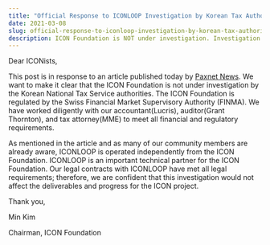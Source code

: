 ```yaml
---
title: "Official Response to ICONLOOP Investigation by Korean Tax Authorities"
date: 2021-03-08
slug: official-response-to-iconloop-investigation-by-korean-tax-authorities-88205c7563c4
description: ICON Foundation is NOT under investigation. Investigation would not affect the ICON project.
---
```


Dear ICONists,

This post is in response to an article published today by [Paxnet News](https://paxnetnews.com/articles/71636). We want to make it clear that the ICON Foundation is not under investigation by the Korean National Tax Service authorities. The ICON Foundation is regulated by the Swiss Financial Market Supervisory Authority (FINMA). We have worked diligently with our accountant(Lucris), auditor(Grant Thornton), and tax attorney(MME) to meet all financial and regulatory requirements.

As mentioned in the article and as many of our community members are already aware, ICONLOOP is operated independently from the ICON Foundation. ICONLOOP is an important technical partner for the ICON Foundation. Our legal contracts with ICONLOOP have met all legal requirements; therefore, we are confident that this investigation would not affect the deliverables and progress for the ICON project.

Thank you,

Min Kim

Chairman, ICON Foundation

